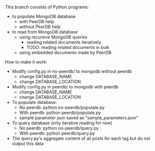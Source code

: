 This branch consists of Python programs:
 * to populate MongoDB database
   * with PeerDB help
   * without PeerDB help
 * to read from MongoDB database
   * using recursive MongoDB queries
     * reading related documents iteratively
     * TODO: reading related documents in bulk
   * using embedded documents made by PeerDB

How to make it work: 
* Modify config.py in no-peerdb/ to mongodb without peerdb
  * change DATABASE_NAME
  * change DATABASE_LOCATION
* Modify config.py in peerdb/ to mongodb with peerdb 
  * change DATABASE_NAME
  * change DATABASE_LOCATION
* To populate database: 
  * No peerdb: python no-peerdb/populate.py <path to parameter json>
  * With peerdb: python peerdb/populate.py <path to parameter json>
  * sample parameter json saved as "sample_parameters.json"
* To query database (only iterative reading for now)
  * No peerdb: python no-peerdb/query.py
  * With peerdb: python peerdb/query.py
* The query.py's aggregate content of all posts for each tag but do not output this data